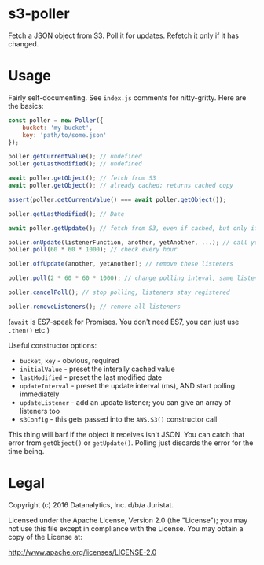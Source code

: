 # s3-poller

Fetch a JSON object from S3. Poll it for updates. Refetch it only if it has changed.

# Usage

Fairly self-documenting. See `index.js` comments for nitty-gritty. Here are the basics:

```javascript
const poller = new Poller({
	bucket: 'my-bucket',
	key: 'path/to/some.json'
});

poller.getCurrentValue(); // undefined
poller.getLastModified(); // undefined

await poller.getObject(); // fetch from S3
await poller.getObject(); // already cached; returns cached copy

assert(poller.getCurrentValue() === await poller.getObject());

poller.getLastModified(); // Date

await poller.getUpdate(); // fetch from S3, even if cached, but only if modified since last fetch

poller.onUpdate(listenerFunction, another, yetAnother, ...); // call you back when updates happen
poller.poll(60 * 60 * 1000); // check every hour

poller.offUpdate(another, yetAnother); // remove these listeners

poller.poll(2 * 60 * 60 * 1000); // change polling inteval, same listeners

poller.cancelPoll(); // stop polling, listeners stay registered

poller.removeListeners(); // remove all listeners
```

(`await` is ES7-speak for Promises. You don't need ES7, you can just use `.then()` etc.)

Useful constructor options:

* `bucket`, `key` - obvious, required
* `initialValue` - preset the interally cached value
* `lastModified` - preset the last modified date
* `updateInterval` - preset the update interval (ms), AND start polling immediately
* `updateListener` - add an update listener; you can give an array of listeners too
* `s3Config` - this gets passed into the `AWS.S3()` constructor call

This thing will barf if the object it receives isn't JSON. You can catch that error from `getObject()` or `getUpdate()`. Polling just discards the error for the time being.

# Legal

Copyright (c) 2016 Datanalytics, Inc. d/b/a Juristat.

Licensed under the Apache License, Version 2.0 (the "License");
you may not use this file except in compliance with the License.
You may obtain a copy of the License at:

http://www.apache.org/licenses/LICENSE-2.0
